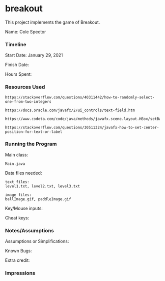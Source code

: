 # breakout

This project implements the game of Breakout.

Name: Cole Spector

### Timeline

Start Date: January 29, 2021

Finish Date: 

Hours Spent:

### Resources Used

    https://stackoverflow.com/questions/40311442/how-to-randomly-select-one-from-two-integers

    https://docs.oracle.com/javafx/2/ui_controls/text-field.htm

    https://www.codota.com/code/java/methods/javafx.scene.layout.HBox/setBackground

    https://stackoverflow.com/questions/30511324/javafx-how-to-set-center-position-for-text-or-label
### Running the Program

Main class: 
    
    Main.java

Data files needed: 

    text files:
    level1.txt, level2.txt, level3.txt

    image files:
    ballImage.gif, paddleImage.gif

Key/Mouse inputs:

Cheat keys:


### Notes/Assumptions

Assumptions or Simplifications:

Known Bugs:

Extra credit:


### Impressions






